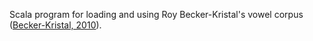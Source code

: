 Scala program for loading and using Roy Becker-Kristal's vowel corpus ([Becker-Kristal, 2010](http://phonetics.linguistics.ucla.edu/research/RBecker_diss.pdf)).
